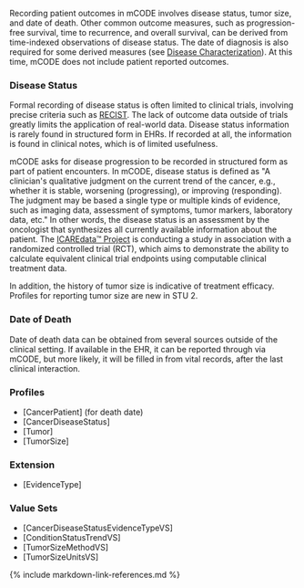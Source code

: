 Recording patient outcomes in mCODE involves disease status, tumor size, and date of death. Other common outcome measures, such as progression-free survival, time to recurrence, and overall survival, can be derived from time-indexed observations of disease status. The date of diagnosis is also required for some derived measures (see [Disease Characterization](#group-disease.html)). At this time, mCODE does not include patient reported outcomes.

### Disease Status

Formal recording of disease status is often limited to clinical trials, involving precise criteria such as [RECIST](https://ctep.cancer.gov/protocolDevelopment/docs/recist_guideline.pdf). The lack of outcome data outside of trials greatly limits the application of real-world data. Disease status information is rarely found in structured form in EHRs. If recorded at all, the information is found in clinical notes, which is of limited usefulness.

mCODE asks for disease progression to be recorded in structured form as part of patient encounters. In mCODE, disease status is defined as "A clinician's qualitative judgment on the current trend of the cancer, e.g., whether it is stable, worsening (progressing), or improving (responding). The judgment may be based a single type or multiple kinds of evidence, such as imaging data, assessment of symptoms, tumor markers, laboratory data, etc." In other words, the disease status is an assessment by the oncologist that synthesizes all currently available information about the patient. The [ICAREdata™ Project](http://icaredata.org/) is conducting a study in association with a randomized controlled trial (RCT), which aims to demonstrate the ability to calculate equivalent clinical trial endpoints using computable clinical treatment data.

In addition, the history of tumor size is indicative of treatment efficacy. Profiles for reporting tumor size are new in STU 2.

### Date of Death

Date of death data can be obtained from several sources outside of the clinical setting. If available in the EHR, it can be reported through via mCODE, but more likely, it will be filled in from vital records, after the last clinical interaction.


### Profiles

* [CancerPatient] (for death date)
* [CancerDiseaseStatus]
* [Tumor]
* [TumorSize]

### Extension

* [EvidenceType]

### Value Sets

* [CancerDiseaseStatusEvidenceTypeVS]
* [ConditionStatusTrendVS]
* [TumorSizeMethodVS]
* [TumorSizeUnitsVS]

{% include markdown-link-references.md %}